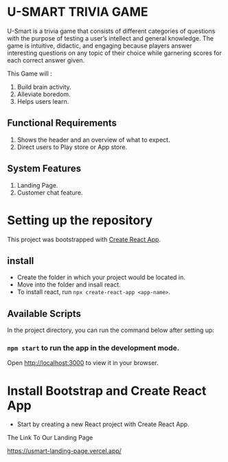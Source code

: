 # U-SMART TRIVIA GAME

U-Smart is a trivia game that consists of different categories of questions with the purpose of testing a user’s intellect and general knowledge. The game is intuitive, didactic, and engaging because players answer interesting questions on any topic of their choice while garnering scores for each correct answer given.


This Game will :

1. Build brain activity.
2. Alleviate boredom. 
3. Helps users learn.

## Functional Requirements

1. Shows the header and an overview of what to expect.
2. Direct users to Play store or App store.

## System Features

1. Landing Page.
2. Customer chat feature.

# Setting up the repository

This project was bootstrapped with [Create React App](https://github.com/facebook/create-react-app).

## install

- Create the folder in which your project would be located in.
- Move into the folder and insall react.
- To install react, run `npx create-react-app <app-name>`.

## Available Scripts

In the project directory, you can run the command below after setting up:

### `npm start` to run the app in the development mode.

Open [http://localhost:3000](http://localhost:3000) to view it in your browser.

# Install Bootstrap and Create React App

- Start by creating a new React project with Create React App.

The Link To Our Landing Page

https://usmart-landing-page.vercel.app/

```
